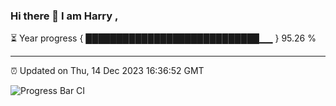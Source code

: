 ### Hi there 👋 I am Harry , 

⏳ Year progress { ████████████████████████████▁▁ } 95.26 %

---

⏰ Updated on Thu, 14 Dec 2023 16:36:52 GMT

![Progress Bar CI](https://github.com/duykhang68/duykhang68/workflows/Progress%20Bar%20CI/badge.svg)
